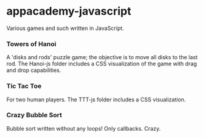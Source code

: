 appacademy-javascript
=====================

Various games and such written in JavaScript.

### Towers of Hanoi
A 'disks and rods' puzzle game; the objective is to move all disks to the last rod.  The Hanoi-js folder includes a CSS visualization of the game with drag and drop capabilities.

### Tic Tac Toe
For two human players.  The TTT-js folder includes a CSS visualization.

### Crazy Bubble Sort
Bubble sort written without any loops! Only callbacks. Crazy.
